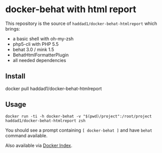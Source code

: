 # docker-behat with html report 

This repository is the source of `haddad1/docker-behat-htmlreport` which brings:  
- a basic shell with oh-my-zsh  
- php5-cli with PHP 5.5  
- behat 3.0 / mink 1.5  
- BehatHtmlFormatterPlugin
- all needed dependencies  

## Install

 docker pull haddad1/docker-behat-htmlreport

## Usage

	docker run -ti -h docker-behat -v "$(pwd)/project":/root/project haddad1/docker-behat-htmlreport zsh

You should see a prompt containing `[ docker-behat ]` and have `behat` command available.  


Also available via [Docker Index](https://hub.docker.com/r/haddad1/docker-behat-htmlreport/).

